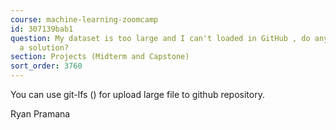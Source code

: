 ```yaml
---
course: machine-learning-zoomcamp
id: 307139bab1
question: My dataset is too large and I can't loaded in GitHub , do anyone knows about
  a solution?
section: Projects (Midterm and Capstone)
sort_order: 3760
---
```


You can use git-lfs () for upload large file to github repository.

Ryan Pramana

